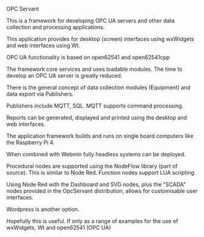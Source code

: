 OPC Servant

This is a framework for developing OPC UA servers and other data collection and processing applications.

This application provides for desktop (screen) interfaces using wxWidgets and web interfaces using Wt.

OPC UA functionality is based on open62541 and open62541cpp

The framework core services and uses loadable modules. The time to develop an OPC UA server is greatly reduced.

There is the general concept of data collection modules (Equipment) and data export via Publishers.

Publishers include MQTT, SQL. MQTT supports command processing.

Reports can be generated, displayed and printed using the desktop and web interfaces.

The application framework builds and runs on single board computers like the Raspberry Pi 4.

When combined with Webmin fully headless systems can be deployed. 

Procedural nodes are supported using the NodeFlow library (part of source). This is similar to Node Red. Function nodes support LUA scripting.

Using Node Red with the Dashboard and SVG nodes, plus the "SCADA" nodes provided in the OpcServant distribution, allows for customisable user interfaces.

Wordpress is another option.

Hopefully this is useful. If only as a range of examples for the use of wxWidgets, Wt and open62541 (OPC UA)

